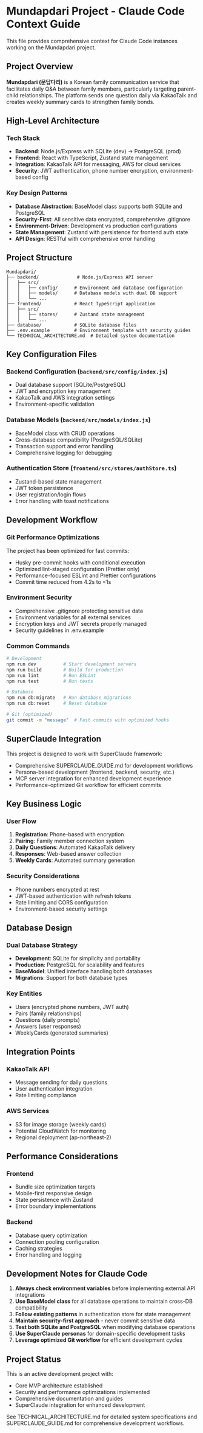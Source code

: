 # Mundapdari Project - Claude Code Context Guide

This file provides comprehensive context for Claude Code instances working on the Mundapdari project.

## Project Overview

**Mundapdari (문답다리)** is a Korean family communication service that facilitates daily Q&A between family members, particularly targeting parent-child relationships. The platform sends one question daily via KakaoTalk and creates weekly summary cards to strengthen family bonds.

## High-Level Architecture

### Tech Stack
- **Backend**: Node.js/Express with SQLite (dev) → PostgreSQL (prod)
- **Frontend**: React with TypeScript, Zustand state management
- **Integration**: KakaoTalk API for messaging, AWS for cloud services
- **Security**: JWT authentication, phone number encryption, environment-based config

### Key Design Patterns
- **Database Abstraction**: BaseModel class supports both SQLite and PostgreSQL
- **Security-First**: All sensitive data encrypted, comprehensive .gitignore
- **Environment-Driven**: Development vs production configurations
- **State Management**: Zustand with persistence for frontend auth state
- **API Design**: RESTful with comprehensive error handling

## Project Structure

```
Mundapdari/
├── backend/              # Node.js/Express API server
│   ├── src/
│   │   ├── config/      # Environment and database configuration
│   │   ├── models/      # Database models with dual DB support
│   │   └── ...
├── frontend/            # React TypeScript application
│   ├── src/
│   │   ├── stores/      # Zustand state management
│   │   └── ...
├── database/            # SQLite database files
├── .env.example         # Environment template with security guides
└── TECHNICAL_ARCHITECTURE.md  # Detailed system documentation
```

## Key Configuration Files

### Backend Configuration (`backend/src/config/index.js`)
- Dual database support (SQLite/PostgreSQL)
- JWT and encryption key management
- KakaoTalk and AWS integration settings
- Environment-specific validation

### Database Models (`backend/src/models/index.js`)
- BaseModel class with CRUD operations
- Cross-database compatibility (PostgreSQL/SQLite)
- Transaction support and error handling
- Comprehensive logging for debugging

### Authentication Store (`frontend/src/stores/authStore.ts`)
- Zustand-based state management
- JWT token persistence
- User registration/login flows
- Error handling with toast notifications

## Development Workflow

### Git Performance Optimizations
The project has been optimized for fast commits:
- Husky pre-commit hooks with conditional execution
- Optimized lint-staged configuration (Prettier only)
- Performance-focused ESLint and Prettier configurations
- Commit time reduced from 4.2s to <1s

### Environment Security
- Comprehensive .gitignore protecting sensitive data
- Environment variables for all external services
- Encryption keys and JWT secrets properly managed
- Security guidelines in .env.example

### Common Commands
```bash
# Development
npm run dev          # Start development servers
npm run build        # Build for production
npm run lint         # Run ESLint
npm run test         # Run tests

# Database
npm run db:migrate   # Run database migrations
npm run db:reset     # Reset database

# Git (optimized)
git commit -m "message"  # Fast commits with optimized hooks
```

## SuperClaude Integration

This project is designed to work with SuperClaude framework:
- Comprehensive SUPERCLAUDE_GUIDE.md for development workflows
- Persona-based development (frontend, backend, security, etc.)
- MCP server integration for enhanced development experience
- Performance-optimized Git workflow for efficient commits

## Key Business Logic

### User Flow
1. **Registration**: Phone-based with encryption
2. **Pairing**: Family member connection system
3. **Daily Questions**: Automated KakaoTalk delivery
4. **Responses**: Web-based answer collection
5. **Weekly Cards**: Automated summary generation

### Security Considerations
- Phone numbers encrypted at rest
- JWT-based authentication with refresh tokens
- Rate limiting and CORS configuration
- Environment-based security settings

## Database Design

### Dual Database Strategy
- **Development**: SQLite for simplicity and portability
- **Production**: PostgreSQL for scalability and features
- **BaseModel**: Unified interface handling both databases
- **Migrations**: Support for both database types

### Key Entities
- Users (encrypted phone numbers, JWT auth)
- Pairs (family relationships)
- Questions (daily prompts)
- Answers (user responses)
- WeeklyCards (generated summaries)

## Integration Points

### KakaoTalk API
- Message sending for daily questions
- User authentication integration
- Rate limiting compliance

### AWS Services
- S3 for image storage (weekly cards)
- Potential CloudWatch for monitoring
- Regional deployment (ap-northeast-2)

## Performance Considerations

### Frontend
- Bundle size optimization targets
- Mobile-first responsive design
- State persistence with Zustand
- Error boundary implementations

### Backend
- Database query optimization
- Connection pooling configuration
- Caching strategies
- Error handling and logging

## Development Notes for Claude Code

1. **Always check environment variables** before implementing external API integrations
2. **Use BaseModel class** for all database operations to maintain cross-DB compatibility
3. **Follow existing patterns** in authentication store for state management
4. **Maintain security-first approach** - never commit sensitive data
5. **Test both SQLite and PostgreSQL** when modifying database operations
6. **Use SuperClaude personas** for domain-specific development tasks
7. **Leverage optimized Git workflow** for efficient development cycles

## Project Status

This is an active development project with:
- Core MVP architecture established
- Security and performance optimizations implemented
- Comprehensive documentation and guides
- SuperClaude integration for enhanced development

See TECHNICAL_ARCHITECTURE.md for detailed system specifications and SUPERCLAUDE_GUIDE.md for comprehensive development workflows.